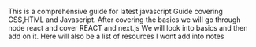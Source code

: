 This is a comprehensive guide for latest javascript Guide covering CSS,HTML and Javascript.
After covering the basics we will go through node react and cover REACT and next.js
We will look into basics and then add on it.
Here will also be a list of resources I wont add into notes 